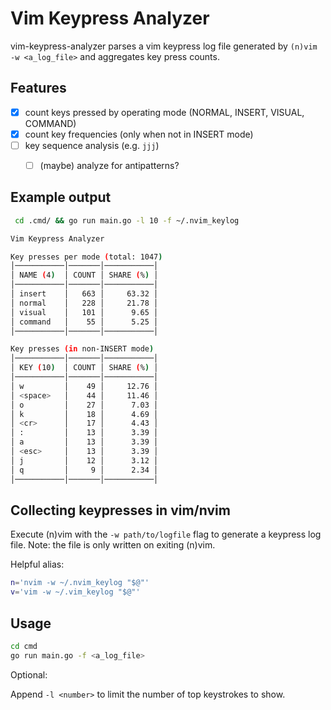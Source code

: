# Vim Keypress Analyzer

vim-keypress-analyzer parses a vim keypress log file generated by `(n)vim -w <a_log_file>` and aggregates key press counts.

## Features

- [x] count keys pressed by operating mode (NORMAL, INSERT, VISUAL, COMMAND)
- [x] count key frequencies (only when not in INSERT mode)
- [ ] key sequence analysis (e.g. `jjj`)
  - [ ] (maybe) analyze for antipatterns?


## Example output

```sh
 cd .cmd/ && go run main.go -l 10 -f ~/.nvim_keylog

Vim Keypress Analyzer

Key presses per mode (total: 1047)
│───────────│───────│───────────│
│ NAME (4)  │ COUNT │ SHARE (%) │
│───────────│───────│───────────│
│ insert    │   663 │     63.32 │
│ normal    │   228 │     21.78 │
│ visual    │   101 │      9.65 │
│ command   │    55 │      5.25 │
│───────────│───────│───────────│

Key presses (in non-INSERT mode)
│───────────│───────│───────────│
│ KEY (10)  │ COUNT │ SHARE (%) │
│───────────│───────│───────────│
│ w         │    49 │     12.76 │
│ <space>   │    44 │     11.46 │
│ o         │    27 │      7.03 │
│ k         │    18 │      4.69 │
│ <cr>      │    17 │      4.43 │
│ :         │    13 │      3.39 │
│ a         │    13 │      3.39 │
│ <esc>     │    13 │      3.39 │
│ j         │    12 │      3.12 │
│ q         │     9 │      2.34 │
│───────────│───────│───────────│
```


## Collecting keypresses in vim/nvim

Execute (n)vim with the `-w path/to/logfile` flag to generate a keypress log file. Note: the file is only written on exiting (n)vim.

Helpful alias:

```sh
n='nvim -w ~/.nvim_keylog "$@"'
v='vim -w ~/.vim_keylog "$@"'
```

## Usage

```sh
cd cmd
go run main.go -f <a_log_file>
```

Optional:

Append `-l <number>` to limit the number of top keystrokes to show.
